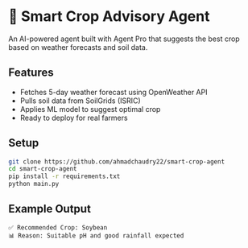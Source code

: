 # 🌾 Smart Crop Advisory Agent

An AI-powered agent built with Agent Pro that suggests the best crop based on weather forecasts and soil data.

## Features
- Fetches 5-day weather forecast using OpenWeather API
- Pulls soil data from SoilGrids (ISRIC)
- Applies ML model to suggest optimal crop
- Ready to deploy for real farmers

## Setup
```bash
git clone https://github.com/ahmadchaudry22/smart-crop-agent
cd smart-crop-agent
pip install -r requirements.txt
python main.py
```

## Example Output
```
✅ Recommended Crop: Soybean
📊 Reason: Suitable pH and good rainfall expected
```
